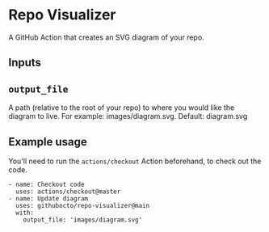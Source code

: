 # Repo Visualizer

A GitHub Action that creates an SVG diagram of your repo.

## Inputs

## `output_file`

A path (relative to the root of your repo) to where you would like the diagram to live. For example: images/diagram.svg. Default: diagram.svg

## Example usage

You'll need to run the `actions/checkout` Action beforehand, to check out the code.

```
- name: Checkout code
  uses: actions/checkout@master
- name: Update diagram
  uses: githubocto/repo-visualizer@main
  with:
    output_file: 'images/diagram.svg'
```
